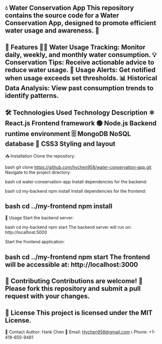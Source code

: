 💧 Water Conservation App
This repository contains the source code for a Water Conservation App, designed to promote efficient water usage and awareness. 🌱
----------------------------------------------------------------------------------------------------------------------------------
🌟 Features
🕵️‍♂️ Water Usage Tracking: Monitor daily, weekly, and monthly water consumption.
💡 Conservation Tips: Receive actionable advice to reduce water usage.
🚨 Usage Alerts: Get notified when usage exceeds set thresholds.
📊 Historical Data Analysis: View past consumption trends to identify patterns.
----------------------------------------------------------------------------------------------------------------------------------
🛠️ Technologies Used
Technology	Description
⚛️ React.js	Frontend framework
🟢 Node.js	Backend runtime environment
🗄️ MongoDB	NoSQL database
🎨 CSS3	Styling and layout
----------------------------------------------------------------------------------------------------------------------------------
📥 Installation
Clone the repository:

bash
git clone https://github.com/hychen958/water-conservation-app.git
Navigate to the project directory:

bash
cd water-conservation-app
Install dependencies for the backend:

bash
cd my-backend
npm install
Install dependencies for the frontend:

bash
cd ../my-frontend
npm install
----------------------------------------------------------------------------------------------------------------------------------
🚀 Usage
Start the backend server:

bash
cd my-backend
npm start
The backend server will run on:
http://localhost:5000

Start the frontend application:

bash
cd ../my-frontend
npm start
The frontend will be accessible at:
http://localhost:3000
----------------------------------------------------------------------------------------------------------------------------------

🤝 Contributing
Contributions are welcome! 🙌
Please fork this repository and submit a pull request with your changes.
----------------------------------------------------------------------------------------------------------------------------------
📜 License
This project is licensed under the MIT License.
----------------------------------------------------------------------------------------------------------------------------------
📧 Contact
Author: Hank Chen
📧 Email: Hychen958@gmail.com
📞 Phone: +1-418-655-9481
